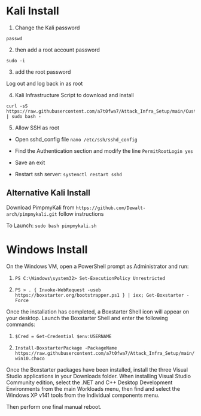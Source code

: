 # Kali Install

1) Change the Kali password
```
passwd
```
2) then add a root account password
```
sudo -i 
```
3) add the root password

Log out and log back in as root

4) Kali Infrastructure Script to download and install

```
curl -sS https://raw.githubusercontent.com/a7t0fwa7/Attack_Infra_Setup/main/CustomKaliC2andToolsSetup.sh | sudo bash -

```
5) Allow SSH as root

- Open sshd_config file
`nano /etc/ssh/sshd_config`

- Find the Authentication section and modify the line 
`PermitRootLogin yes`

- Save an exit

- Restart ssh server:
`systemctl restart sshd`


## Alternative Kali Install

Download PimpmyKali from `https://github.com/Dewalt-arch/pimpmykali.git` follow instructions

To Launch: `sudo bash pimpmykali.sh`

# Windows Install

On the Windows VM, open a PowerShell prompt as Administrator and run:
1) ```PS C:\Windows\system32> Set-ExecutionPolicy Unrestricted```

2) ```PS > . { Invoke-WebRequest -useb https://boxstarter.org/bootstrapper.ps1 } | iex; Get-Boxstarter -Force```

Once the installation has completed, a Boxstarter Shell icon will appear on your desktop.  Launch the Boxstarter Shell and enter the following commands:

1) ``` $Cred = Get-Credential $env:USERNAME ```

2) ``` Install-BoxstarterPackage -PackageName https://raw.githubusercontent.com/a7t0fwa7/Attack_Infra_Setup/main/win10.choco ```

Once the Boxstarter packages have been installed, install the three Visual Studio applications in your Downloads folder.  When installing Visual Studio Community edition, select the .NET and C++ Desktop Development Environments from the main Workloads menu, then find and select the Windows XP v141 tools from the Individual components menu.

Then perform one final manual reboot.
